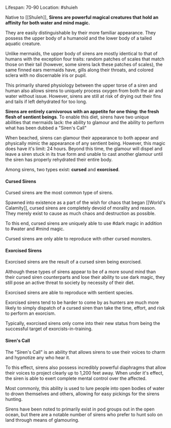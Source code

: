 Lifespan: 70-90
Location: #shuieh 

Native to [[Shuǐeh]], **Sirens are powerful magical creatures that hold an affinity for both water and mind magic.** 

They are easily distinguishable by their more familiar appearance. They possess the upper body of a humanoid and the lower body of a tailed aquatic creature. 

Unlike mermaids, the upper body of sirens are mostly identical to that of humans with the exception four traits: random patches of scales that match those on their tail (however, some sirens lack these patches of scales), the same finned ears mermaids have, gills along their throats, and colored sclera with no discernable iris or pupil. 

This primarily shared physiology between the upper torse of a siren and human also allows sirens to uniquely process oxygen from both the air and water without issue. However, sirens are still at risk of drying out their fins and tails if left dehydrated for too long.

**Sirens are entirely carnivorous with an appetite for one thing: the fresh flesh of sentient beings**. To enable this diet, sirens have two unique abilities that mermaids lack: the ability to glamour and the ability to perform what has been dubbed a "Siren's Call"

When beached, sirens can glamour their appearance to both appear and physically mimic the appearance of any sentient being. However, this magic does have it's limit: 24 hours. Beyond this time, the glamour will dispel and leave a siren stuck in its true form and unable to cast another glamour until the siren has properly rehydrated their entire body. 

Among sirens, two types exist: **cursed** and **exorcised**.
#### Cursed Sirens

Cursed sirens are the most common type of sirens. 

Spawned into existence as a part of the wish for chaos that began [[World's Calamity]], cursed sirens are completely devoid of morality and reason. They merely exist to cause as much chaos and destruction as possible. 

To this end, cursed sirens are uniquely able to use #dark magic in addition to #water and #mind magic. 

Cursed sirens are only able to reproduce with other cursed monsters. 

#### Exorcised Sirens

Exorcised sirens are the result of a cursed siren being exorcised. 

Although these types of sirens appear to be of a more sound mind than their cursed siren counterparts and lose their ability to use dark magic, they still pose an active threat to society by necessity of their diet. 

Exorcised sirens are able to reproduce with sentient species.

Exorcised sirens tend to be harder to come by as hunters are much more likely to simply dispatch of a cursed siren than take the time, effort, and risk to perform an exorcism. 

Typically, exorcised sirens only come into their new status from being the successful target of exorcists-in-training.
#### Siren's Call

The "Siren's Call" is an ability that allows sirens to use their voices to charm and hypnotize any who hear it. 

To this effect, sirens also possess incredibly powerful diaphragms that allow their voices to project clearly up to 1,200 feet away. When under it's effect, the siren is able to exert complete mental control over the affected. 

Most commonly, this ability is used to lure people into open bodies of water to drown themselves and others, allowing for easy pickings for the sirens hunting.

Sirens have been noted to primarily exist in pod groups out in the open ocean, but there are a notable number of sirens who prefer to hunt solo on land through means of glamouring.

